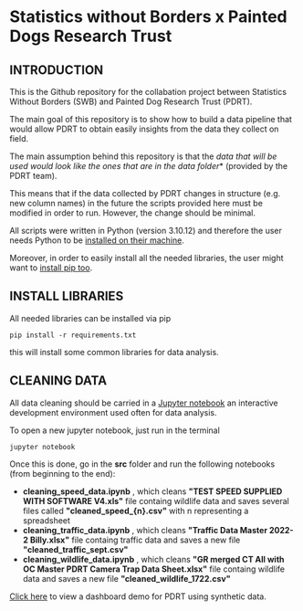 # Statistics without Borders x Painted Dogs Research Trust

## INTRODUCTION

This is the  Github repository for the collabation project between Statistics Without Borders (SWB) and Painted Dog Research Trust (PDRT).

The main goal of this repository is to show how to build a data pipeline that would allow PDRT to obtain easily insights from the data they collect on field.

The main assumption behind this repository is that the *data that will be used would look like the ones that are in the data folder** (provided by the PDRT team). 

This means that if the data collected by PDRT changes in structure (e.g. new column names) in the future the scripts provided here must be modified in order to run. However, the change should be minimal.

All scripts were written in Python (version 3.10.12) and therefore the user needs Python to be [installed on their machine](https://www.python.org/downloads/). 

Moreover, in order to easily install all the needed libraries, the user might want to [install pip too](https://pip.pypa.io/en/stable/installation/).


## INSTALL LIBRARIES

All needed libraries can be installed via pip
```
pip install -r requirements.txt
```
this will install some common libraries for data analysis.

## CLEANING DATA

All data cleaning should be carried in a [Jupyter notebook](https://jupyter.org/) an interactive development environment used often for data analysis. 

To open a new jupyter notebook, just run in the terminal
```
jupyter notebook
```
Once this is done, go in the **src** folder and run the following notebooks (from beginning to the end):
- **cleaning_speed_data.ipynb** ,  which cleans **"TEST SPEED SUPPLIED WITH SOFTWARE V4.xls"** file containg wildlife data and saves several files called **"cleaned_speed_{n}.csv"** with n representing a spreadsheet 
- **cleaning_traffic_data.ipynb** ,  which cleans **"Traffic Data Master 2022-2 Billy.xlsx"** file containg traffic data and saves a new file **"cleaned_traffic_sept.csv"**  
- **cleaning_wildlife_data.ipynb** , which cleans **"GR merged  CT All with OC Master PDRT  Camera Trap Data Sheet.xlsx"** file containg wildlife data and saves a new file **"cleaned_wildlife_1722.csv"**  

[Click here](https://wildlife-and-traffic-dashboard-demo.streamlit.app/) to view a dashboard demo for PDRT using synthetic data.
